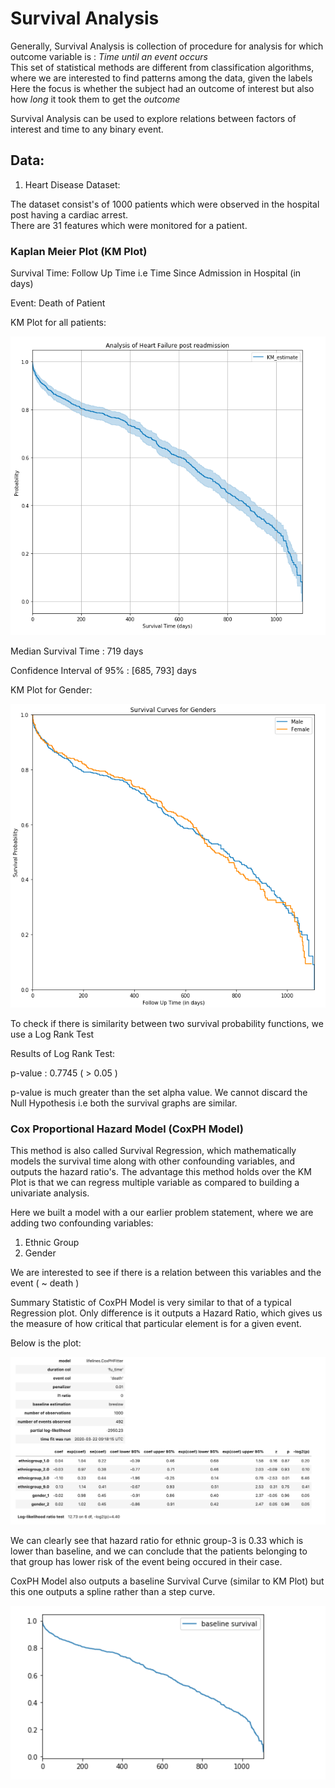 # Survival Analysis

Generally, Survival Analysis is collection of procedure for analysis for which outcome variable is : *Time until an event  occurs*    
This set of statistical methods are different from classification algorithms, where we are interested to find patterns among the data, given the labels
Here the focus is whether the subject had an outcome of interest but also how *long* it took them to get the *outcome*

Survival Analysis can be used to explore relations between factors of interest and time to any binary event.  

## Data:

1. Heart Disease Dataset:  

The dataset consist's of 1000 patients which were observed in the hospital post having a cardiac arrest.   
There are 31 features which were monitored for a patient. 

### Kaplan Meier Plot (KM Plot)

Survival Time: Follow Up Time i.e Time Since Admission in Hospital (in days) 

Event: Death of Patient 

KM Plot for all patients:

![KM Plot](https://github.com/kushalvala/survival-analysis/blob/master/figures/KMPlot.png)

Median Survival Time : 719 days

Confidence Interval of 95% : [685, 793] days

KM Plot for Gender:

![Gender](https://github.com/kushalvala/survival-analysis/blob/master/figures/KMPlot-Gender.png)

To check if there is similarity between two survival probability functions, we use a Log Rank Test 

Results of Log Rank Test:

p-value : 0.7745 ( > 0.05 )

p-value is much greater than the set alpha value. 
We cannot discard the Null Hypothesis i.e both the survival graphs are similar.


### Cox Proportional Hazard Model (CoxPH Model)

This method is also called Survival Regression, which mathematically models the survival time along with other confounding variables, and outputs the hazard ratio's.
The advantage this method holds over the KM Plot is that we can regress multiple variable as compared to building a univariate analysis.

Here we built a model with a our earlier problem statement, where we are adding two confounding variables:
  1. Ethnic Group
  2. Gender

We are interested to see if there is a relation between this variables and the event ( ~ death ) 

Summary Statistic of CoxPH Model is very similar to that of a typical Regression plot. Only difference is it outputs a Hazard Ratio, which gives us the measure of how critical that particular element is for a given event.

Below is the plot:

![Summary](https://github.com/kushalvala/survival-analysis/blob/master/figures/CoxPH%20Analysis.png)

We can clearly see that hazard ratio for ethnic group-3 is 0.33 which is lower than baseline, and we can conclude that the patients belonging to that group has lower risk of the event being occured in their case.


CoxPH Model also outputs a baseline Survival Curve (similar to KM Plot) but this one outputs a spline rather than a step curve.


![Plot](https://github.com/kushalvala/survival-analysis/blob/master/figures/CoxPH-Survival.png)





